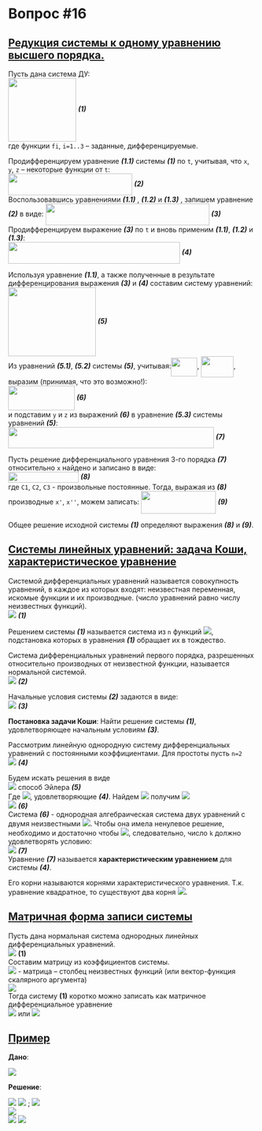 # Вопрос #16

## [Редукция системы к одному уравнению высшего порядка.](https://studfiles.net/preview/4439246/page:2/)

Пусть дана система ДУ:<br>
<img src="https://studfiles.net/html/2706/114/html_Ag2euUiSeW.i7CA/img-xMtWH9.png" name="Object85" align="absmiddle" width="138" height="129"> **_(1)_**<br>
где функции `fi`, `i=1..3` – заданные, дифференцируемые.

Продифференцируем уравнение **_(1.1)_** системы **_(1)_** по `t`, учитывая, что `x`, `y`, `z` – некоторые функции от `t`:<br>
<img src="https://studfiles.net/html/2706/114/html_Ag2euUiSeW.i7CA/img-tXcyS9.png" name="Object100" align="absmiddle" width="252" height="44"> **_(2)_**<br>
Воспользовавшись уравнениями **_(1.1)_** , **_(1.2)_** и **_(1.3)_** , запишем уравнение **_(2)_** в виде:
<img src="https://studfiles.net/html/2706/114/html_Ag2euUiSeW.i7CA/img-eDMBuK.png" name="Object101" align="absmiddle" width="333" height="44"> **_(3)_**<br>
Продифференцируем выражение **_(3)_** по `t` и вновь применим **_(1.1)_**, **_(1.2)_** и **_(1.3)_**:<br>
<img src="https://studfiles.net/html/2706/114/html_Ag2euUiSeW.i7CA/img-5rPWgU.png" name="Object102" align="absmiddle" width="349" height="44"> **_(4)_**<br>

Используя уравнение **_(1.1)_**, а также полученные в результате дифференцирования выражения **_(3)_** и **_(4)_** составим систему уравнений:<br>
<img src="https://studfiles.net/html/2706/114/html_Ag2euUiSeW.i7CA/img-LY6t_L.png" name="Object103" align="absmiddle" width="178" height="140"> **_(5)_**<br>
Из уравнений **_(5.1)_**, **_(5.2)_** системы **_(5)_**, учитывая:<img src="https://studfiles.net//html/2706/114/html_Ag2euUiSeW.i7CA/img-LsgGqo.png" name="Object104" align="absmiddle" width="53" height="38">, <img src="https://studfiles.net/html/2706/114/html_Ag2euUiSeW.i7CA/img-t378ow.png" name="Object105" align="absmiddle" width="66" height="43">, выразим (принимая, что это возможно!):<br>
<img src="https://studfiles.net/html/2706/114/html_Ag2euUiSeW.i7CA/img-Qgqej_.png" name="Object106" align="absmiddle" width="135" height="50"> **_(6)_**<br>
и подставим `y` и `z` из выражений **_(6)_** в уравнение **_(5.3)_** системы уравнений **_(5)_**:<br>
<img src="https://studfiles.net/html/2706/114/html_Ag2euUiSeW.i7CA/img-SaqRa6.png" name="Object107" align="absmiddle" width="418" height="43"> **_(7)_**<br>

Пусть решение дифференциального уравнения 3-го порядка **_(7)_** относительно `x` найдено и записано в виде:<br>
<img src="https://studfiles.net/html/2706/114/html_Ag2euUiSeW.i7CA/img-rlGi4X.png" name="Object109" align="absmiddle" width="143" height="22"> **_(8)_**<br>
где `C1`, `C2`, `C3` - произвольные постоянные. Тогда, выражая из **_(8)_** производные `x'`, `x''`, можем записать:
<img src="https://studfiles.net/html/2706/114/html_Ag2euUiSeW.i7CA/img-QV21J6.png" name="Object115" align="absmiddle" width="152" height="46"> **_(9)_**<br>

Общее решение исходной системы **_(1)_** определяют выражения **_(8)_** и **_(9)_**.

## [Системы линейных уравнений: задача Коши, характеристическое уравнение](https://studopedia.ru/9_106967_koeffitsientami.html)

Системой дифференциальных уравнений называется совокупность уравнений, в каждое из которых входят: неизвестная переменная, искомые функции и их производные. (число уравнений равно числу неизвестных функций).<br>
![](http://ok-t.ru/studopediaru/baza9/280768521211.files/image002.gif) **_(1)_**<br>

Решением системы **_(1)_** называется система из `n` функций ![](http://ok-t.ru/studopediaru/baza9/280768521211.files/image004.gif), подстановка которых в уравнения **_(1)_** обращает их в тождество.

Система дифференциальных уравнений первого порядка, разрешенных относительно производных от неизвестной функции, называется нормальной системой.<br>
![](http://ok-t.ru/studopediaru/baza9/280768521211.files/image006.gif) **_(2)_**<br>

Начальные условия системы **_(2)_** задаются в виде:<br>
![](http://ok-t.ru/studopediaru/baza9/280768521211.files/image020.gif) **_(3)_**<br>

**Постановка задачи Коши**: Найти решение системы **_(1)_**, удовлетворяющее начальным условиям **_(3)_**.

Рассмотрим линейную однородную систему дифференциальных уравнений с постоянными коэффициентами. Для простоты пусть `n=2`<br>
![](http://ok-t.ru/studopediaru/baza9/280768521211.files/image045.gif) **_(4)_**

Будем искать решения в виде<br>
![](http://ok-t.ru/studopediaru/baza9/280768521211.files/image063.gif) способ Эйлера **_(5)_**<br>
Где ![](http://ok-t.ru/studopediaru/baza9/280768521211.files/image065.gif), удовлетворяющие **_(4)_**.
Найдем ![](http://ok-t.ru/studopediaru/baza9/280768521211.files/image067.gif) получим ![](http://ok-t.ru/studopediaru/baza9/280768521211.files/image069.gif)<br>
![](http://ok-t.ru/studopediaru/baza9/280768521211.files/image071.gif) **_(6)_**<br>
Система **_(6)_** - однородная алгебраическая система двух уравнений с двумя неизвестными ![](http://ok-t.ru/studopediaru/baza9/280768521211.files/image075.gif). Чтобы она имела ненулевое решение, необходимо и достаточно чтобы ![](http://ok-t.ru/studopediaru/baza9/280768521211.files/image077.gif), следовательно, число `k` должно удовлетворять условию:<br>
![](http://ok-t.ru/studopediaru/baza9/280768521211.files/image081.gif) **_(7)_**<br>
Уравнение **_(7)_** называется **характеристическим уравнением** для системы **_(4)_**.

Его корни называются корнями характеристического уравнения. Т.к. уравнение квадратное, то существуют два корня  ![](http://ok-t.ru/studopediaru/baza9/280768521211.files/image083.gif).

## [Матричная форма записи системы](https://studopedia.ru/9_106969_matrichnaya-forma-zapisi-sistemi-lineynih-differentsialnih-uravneniy-fundamentalnaya-sistema-resheniy.html)

Пусть дана нормальная система однородных линейных дифференциальных уравнений.<br>
![](http://ok-t.ru/studopediaru/baza9/280768521211.files/image141.gif) **(1)**<br>
Составим матрицу из коэффициентов системы.<br>
![](http://ok-t.ru/studopediaru/baza9/280768521211.files/image143.gif) - матрица – столбец неизвестных функций (или вектор-функция скалярного аргумента)<br>
![](http://ok-t.ru/studopediaru/baza9/280768521211.files/image145.gif)<br>
Тогда систему **(1)** коротко можно записать как матричное дифференциальное уравнение<br>
![](http://ok-t.ru/studopediaru/baza9/280768521211.files/image147.gif) или ![](http://ok-t.ru/studopediaru/baza9/280768521211.files/image149.gif)

## [Пример](https://studopedia.ru/9_106968_primer--reshit-sistemu-differentsialnih-uravneniy.html)

**Дано**:

![](http://ok-t.ru/studopediaru/baza9/280768521211.files/image105.gif)

**Решение**:

![](http://ok-t.ru/studopediaru/baza9/280768521211.files/image107.gif) ![](http://ok-t.ru/studopediaru/baza9/280768521211.files/image109.gif) ; ![](http://ok-t.ru/studopediaru/baza9/280768521211.files/image111.gif)<br>
![](http://ok-t.ru/studopediaru/baza9/280768521211.files/image113.gif)<br>
![](http://ok-t.ru/studopediaru/baza9/280768521211.files/image115.gif)
![](http://ok-t.ru/studopediaru/baza9/280768521211.files/image117.gif)

